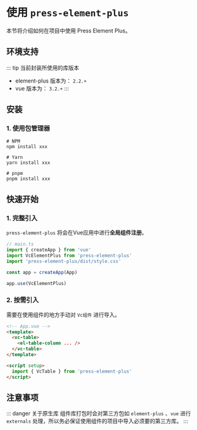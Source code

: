 # 使用 `press-element-plus`

本节将介绍如何在项目中使用 Press Element Plus。

## 环境支持
::: tip 当前封装所使用的库版本
- element-plus 版本为： `2.2.+`
- vue 版本为： `3.2.+`
:::

## 安装

### 1. 使用包管理器
```shell
# NPM
npm install xxx

# Yarn
yarn install xxx

# pnpm
pnpm install xxx
```

## 快速开始
### 1. 完整引入
`press-element-plus` 将会在Vue应用中进行**全局组件注册**。

```ts
// main.ts
import { createApp } from 'vue'
import VcElementPlus from 'press-element-plus'
import 'press-element-plus/dist/style.css'

const app = createApp(App)

app.use(VcElementPlus)
```

### 2. 按需引入
需要在使用组件的地方手动对 `Vc组件` 进行导入。
```html
<!-- App.vue -->
<template>
  <vc-table>
    <el-table-column ... />
  </vc-table>
</template>

<script setup>
  import { VcTable } from 'press-element-plus'
</script>
```

## 注意事项
::: danger 关于原生库
组件库打包时会对第三方包如 `element-plus` 、`vue` 进行 `externals` 处理，所以务必保证使用组件的项目中导入必须要的第三方库。
:::
